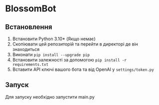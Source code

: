 <h1>BlossomBot</h1>

<h2>Встановлення</h2>
<ol>
  <li>Встановити Python 3.10* (Якщо немає)</li>
  <li>Скопіювати цей репозиторій та перейти в директорі де він знаходиться</li>
  <li>Виконати <code>pip install --upgrade pip</code></li>
  <li>Встановити залежності за допомогою <code>pip install -r requirements.txt</code></li>
  <li>Вставити API ключі вашого бота та від OpenAI у <code>settings/token.py</code></li>
</ol>
<h2>Запуск</h2>
<span>Для запуску необхідно запустити main.py</span>
